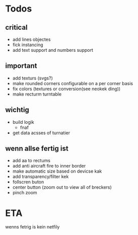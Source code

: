 # Todos

## critical
- add lines objectes
- fick instancing
- add text support and numbers support

## important
- add texturs (svgs?)
- make rounded corners configurable on a per corner basis
- fix colors (textures or conversion(see neokek ding))
- make recturm turntable

## wichtig
- build logik
  - fnaf
- get data acsses of turnatier

## wenn allse fertig ist
- add aa to rectums
- add anti aircraft fire to inner border
- make automatic size based on devicse kak
- add transparency/filter kek
- follscren buton
- center button (zoom out to view all of breckers)
- pinch zoom

# ETA
wenns fetrig is
kein netfily

